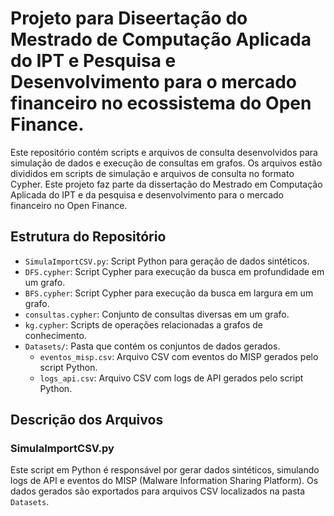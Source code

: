 # Projeto para Diseertação do Mestrado de Computação Aplicada do IPT e Pesquisa e Desenvolvimento para o mercado financeiro no ecossistema do Open Finance.

Este repositório contém scripts e arquivos de consulta desenvolvidos para simulação de dados e execução de consultas em grafos. Os arquivos estão divididos em scripts de simulação e arquivos de consulta no formato Cypher. Este projeto faz parte da dissertação do Mestrado em Computação Aplicada do IPT e da pesquisa e desenvolvimento para o mercado financeiro no Open Finance.

## Estrutura do Repositório

- `SimulaImportCSV.py`: Script Python para geração de dados sintéticos.
- `DFS.cypher`: Script Cypher para execução da busca em profundidade em um grafo.
- `BFS.cypher`: Script Cypher para execução da busca em largura em um grafo.
- `consultas.cypher`: Conjunto de consultas diversas em um grafo.
- `kg.cypher`: Scripts de operações relacionadas a grafos de conhecimento.
- `Datasets/`: Pasta que contém os conjuntos de dados gerados.
  - `eventos_misp.csv`: Arquivo CSV com eventos do MISP gerados pelo script Python.
  - `logs_api.csv`: Arquivo CSV com logs de API gerados pelo script Python.

## Descrição dos Arquivos

### SimulaImportCSV.py

Este script em Python é responsável por gerar dados sintéticos, simulando logs de API e eventos do MISP (Malware Information Sharing Platform). Os dados gerados são exportados para arquivos CSV localizados na pasta `Datasets`.
